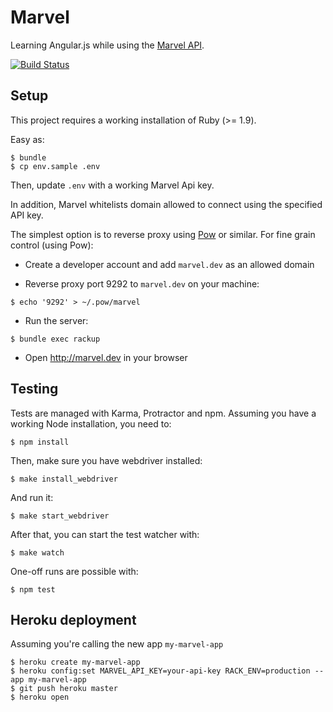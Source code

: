 # Marvel

Learning Angular.js while using the [Marvel API](http://developer.marvel.com).

[![Build Status](https://travis-ci.org/cloud8421/marvel.png?branch=master)](https://travis-ci.org/cloud8421/marvel)

## Setup

This project requires a working installation of Ruby (>= 1.9).

Easy as:

    $ bundle
    $ cp env.sample .env

Then, update `.env` with a working Marvel Api key.

In addition, Marvel whitelists domain allowed to connect using the specified API key.

The simplest option is to reverse proxy using [Pow](http://pow.cx) or similar. For fine grain control (using Pow):

- Create a developer account and add `marvel.dev` as an allowed domain

- Reverse proxy port 9292 to `marvel.dev` on your machine:

`$ echo '9292' > ~/.pow/marvel`

- Run the server:

`$ bundle exec rackup`

- Open <http://marvel.dev> in your browser

## Testing

Tests are managed with Karma, Protractor and npm. Assuming you have a working Node installation, you need to:

    $ npm install

Then, make sure you have webdriver installed:

    $ make install_webdriver

And run it:

    $ make start_webdriver

After that, you can start the test watcher with:

    $ make watch

One-off runs are possible with:

    $ npm test

## Heroku deployment

Assuming you're calling the new app `my-marvel-app`

    $ heroku create my-marvel-app
    $ heroku config:set MARVEL_API_KEY=your-api-key RACK_ENV=production --app my-marvel-app
    $ git push heroku master
    $ heroku open
